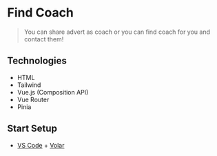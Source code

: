 # Find Coach

> You can share advert as coach or you can find coach for you and contact them!  

## Technologies

- HTML
- Tailwind 
- Vue.js (Composition API)
- Vue Router
- Pinia 

## Start Setup
- [VS Code](https://code.visualstudio.com/) + [Volar](https://marketplace.visualstudio.com/items?itemName=Vue.volar)
